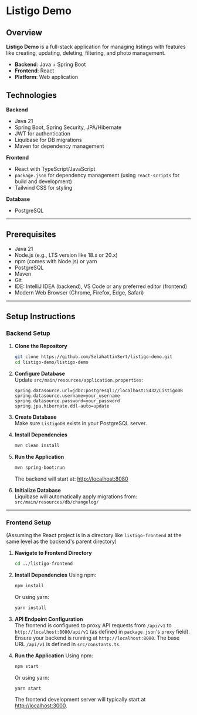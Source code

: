
#  Listigo Demo

##  Overview

**Listigo Demo** is a full-stack application for managing listings with features like creating, updating, deleting, filtering, and photo management.

-  **Backend**: Java + Spring Boot
-  **Frontend**: React
-  **Platform**: Web application


##  Technologies

**Backend**
- Java 21
- Spring Boot, Spring Security, JPA/Hibernate
- JWT for authentication
- Liquibase for DB migrations
- Maven for dependency management

**Frontend**
- React with TypeScript/JavaScript
- `package.json` for dependency management (using `react-scripts` for build and development)
- Tailwind CSS for styling

**Database**
- PostgreSQL

---

##  Prerequisites

- Java 21
- Node.js (e.g., LTS version like 18.x or 20.x)
- npm (comes with Node.js) or yarn
- PostgreSQL
- Maven
- Git
- IDE: IntelliJ IDEA (backend), VS Code or any preferred editor (frontend)
- Modern Web Browser (Chrome, Firefox, Edge, Safari)

---

##  Setup Instructions

###  Backend Setup

1. **Clone the Repository**
   ```bash
   git clone https://github.com/SelahattinSert/listigo-demo.git
   cd listigo-demo/listigo-demo
   ```

2. **Configure Database**  
   Update `src/main/resources/application.properties`:
   ```properties
   spring.datasource.url=jdbc:postgresql://localhost:5432/ListigoDB
   spring.datasource.username=your_username
   spring.datasource.password=your_password
   spring.jpa.hibernate.ddl-auto=update
   ```

3. **Create Database**  
   Make sure `ListigoDB` exists in your PostgreSQL server.

4. **Install Dependencies**
   ```bash
   mvn clean install
   ```

5. **Run the Application**
   ```bash
   mvn spring-boot:run
   ```
   The backend will start at: [http://localhost:8080](http://localhost:8080)

6. **Initialize Database**  
   Liquibase will automatically apply migrations from:  
   `src/main/resources/db/changelog/`

---

###  Frontend Setup

(Assuming the React project is in a directory like `listigo-frontend` at the same level as the backend's parent directory)

1. **Navigate to Frontend Directory**
   ```bash
   cd ../listigo-frontend
   ```

2. **Install Dependencies**
   Using npm:
   ```bash
   npm install
   ```
   Or using yarn:
   ```bash
   yarn install
   ```

3. **API Endpoint Configuration**  
   The frontend is configured to proxy API requests from `/api/v1` to `http://localhost:8080/api/v1` (as defined in `package.json`'s `proxy` field). Ensure your backend is running at `http://localhost:8080`. The base URL `/api/v1` is defined in `src/constants.ts`.

4. **Run the Application**
   Using npm:
   ```bash
   npm start
   ```
   Or using yarn:
   ```bash
   yarn start
   ```
   The frontend development server will typically start at [http://localhost:3000](http://localhost:3000).
